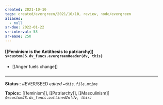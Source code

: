 ```yaml
---
created: 2021-10-10
tags: created/evergreen/2021/10/10, review, node/evergreen
aliases:
  - null
sr-due: 2022-01-22
sr-interval: 58
sr-ease: 250
---
```


#### [[Feminism is the Antithesis to patriarchy]] `$=customJS.dv_funcs.evergreenHeader(dv, this)`

- [[Anger fuels change]]

### <hr class="footnote"/>

**Status**:: #EVER/SEED
*edited `=this.file.mtime`*

**Topics**:: [[feminism]], [[Patriarchy]],  [[Masculinism]]
*`$=customJS.dv_funcs.outlinedIn(dv, this)`*
